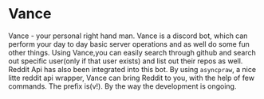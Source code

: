 # Vance
Vance - your personal right hand man. Vance is a discord bot, which can perform your day to day basic server operations and as well do some fun other things. Using Vance,you can easily search through github and search out specific user(only if that user exists) and list out their repos as well. Reddit Api has also been integrated into this bot. By using `asyncpraw`, a nice litte reddit api wrapper, Vance can bring Reddit to you, with the help of few commands. The prefix is(v!). By the way the development is ongoing.
